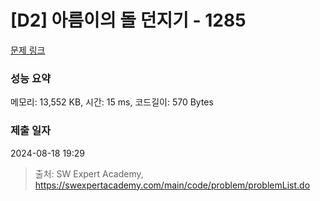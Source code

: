 # [D2] 아름이의 돌 던지기 - 1285 

[문제 링크](https://swexpertacademy.com/main/code/problem/problemDetail.do?contestProbId=AV18-stqI8oCFAZN) 

### 성능 요약

메모리: 13,552 KB, 시간: 15 ms, 코드길이: 570 Bytes

### 제출 일자

2024-08-18 19:29



> 출처: SW Expert Academy, https://swexpertacademy.com/main/code/problem/problemList.do